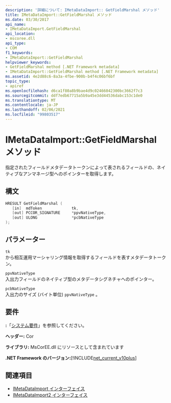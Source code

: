 ```yaml
---
description: '詳細について: IMetaDataImport:: GetFieldMarshal メソッド'
title: IMetaDataImport::GetFieldMarshal メソッド
ms.date: 03/30/2017
api_name:
- IMetaDataImport.GetFieldMarshal
api_location:
- mscoree.dll
api_type:
- COM
f1_keywords:
- IMetaDataImport::GetFieldMarshal
helpviewer_keywords:
- GetFieldMarshal method [.NET Framework metadata]
- IMetaDataImport::GetFieldMarshal method [.NET Framework metadata]
ms.assetid: 4e2d88c6-8a3a-4fbe-900b-b4f4c06bf6bf
topic_type:
- apiref
ms.openlocfilehash: d6ca1f80a8b9bae4d9c02466042300bc3662f7c3
ms.sourcegitcommit: ddf7edb67715a5b9a45e3dd44536dabc153c1de0
ms.translationtype: MT
ms.contentlocale: ja-JP
ms.lasthandoff: 02/06/2021
ms.locfileid: "99803517"
---
```

# <a name="imetadataimportgetfieldmarshal-method"></a>IMetaDataImport::GetFieldMarshal メソッド

指定されたフィールドメタデータトークンによって表されるフィールドの、ネイティブなアンマネージ型へのポインターを取得します。  
  
## <a name="syntax"></a>構文  
  
```cpp  
HRESULT GetFieldMarshal (  
   [in]  mdToken             tk,
   [out] PCCOR_SIGNATURE     *ppvNativeType,  
   [out] ULONG               *pcbNativeType
);  
```  
  
## <a name="parameters"></a>パラメーター  

 `tk`  
 から相互運用マーシャリング情報を取得するフィールドを表すメタデータトークン。  
  
 `ppvNativeType`  
 入出力フィールドのネイティブ型のメタデータシグネチャへのポインター。  
  
 `pcbNativeType`  
 入出力のサイズ (バイト単位) `ppvNativeType` 。  
  
## <a name="requirements"></a>要件  

 **:**「[システム要件](../../get-started/system-requirements.md)」を参照してください。  
  
 **ヘッダー:** Cor  
  
 **ライブラリ:** MsCorEE.dll にリソースとして含まれています  
  
 **.NET Framework のバージョン:**[!INCLUDE[net_current_v10plus](../../../../includes/net-current-v10plus-md.md)]  
  
## <a name="see-also"></a>関連項目

- [IMetaDataImport インターフェイス](imetadataimport-interface.md)
- [IMetaDataImport2 インターフェイス](imetadataimport2-interface.md)
